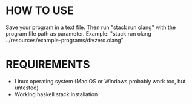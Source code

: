 # HOW TO USE

Save your program in a text file.
Then run "stack run olang" with the program file path as parameter.
Example: "stack run olang ../resources/example-programs/divzero.olang"

# REQUIREMENTS

- Linux operating system (Mac OS or Windows probably work too, but untested)
- Working haskell stack installation